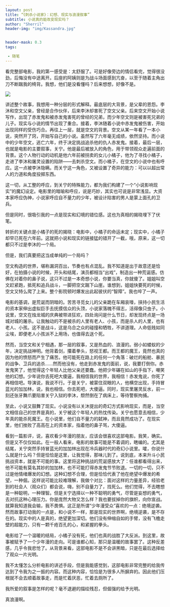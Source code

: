 ```yaml
---
layout: post
title: “《刺杀小说家》：幻想、现实与浪漫叙事”
subtitle: 小说真的能改变现实吗？
author: "Sherril"
header-img: "img/Kassandra.jpg"


header-mask: 0.3
tags:

 - 随笔
---
```


看完整部电影，我的第一感受是：太舒服了。可是好像旁边的情侣看完，觉得很没劲，后悔没有中途离开。后座的阿姨则是为战斗场面感到亢奋，以至于随着主角出刀不断踹我的椅背。我想，他们是没看懂吗？后来想想，好像不是。

![](http://n.sinaimg.cn/translate/94/w1000h3094/20190125/8MUR-hsccyrs5154154.jpg)

讲述整个故事，我想用一种分层的形式解释。最底层的大背景，是父辈的恩怨。李沐和空文父亲，曾经是合作伙伴，后来李沐却害死了空文父亲。后来空文开始小说写作，出现了赤发鬼和被赤发鬼害死的曾经的兄弟，而少年空文则是被害死兄弟的儿子。现实与小说的情节出现了重合。接着，李沐随着小说中赤发鬼被伤害，开始出现同样的受伤巧合。再往上一层，就是空文的背景。空文从某一年看了一本小说，突然开了窍，开始写自己的小说。虽然写了六年毫无成绩，依然坚持。而小说中的少年空文，逃亡六年，终于决定挑战追杀他的仇人赤发鬼。接着，最后一层，也就是电影的主要叙事，关宁。他是最后被放入的角色，用于带领观众走遍前面的背景。这个人物行动的动机是他六年前被拐卖的女儿小橘子，他为了寻找小橘子，走进了李沐和屠灵设置的陷阱——去刺杀空文。而小橘子，在空文的小说中也有呼应。这一点被李沐隐瞒。而关宁这一角色，又被设置了奇异的能力：可以以超出常人的力道和角度投掷东西。

这一切，从工整的呼应，到关宁的特殊能力，都为我们构建了一个“小说影响现实”的魔幻设定。电影里的暗喻和呼应，说是巧妙，其实也可说是非常浅显。大资本家呼应伪神，小说家呼应自不量力的少年，被设计陷害的男人是蒙上面孔的卫兵。

但是同时，很吸引我的一点是现实和幻境的错位感。这也为真相的揭晓埋下了伏笔。

转折的关键点是小橘子的死的揭晓：电影中，小橘子的命运未定；现实中，小橘子却早已死在六年前。这就把小说和现实的链接猛的错开了一截，哦，原来，这一切都只不过是李沐的一个局。

但是，我们真要把这当成单纯的一个局吗？

空文构造的世界，堪称漏洞百出，节奏也有点混乱。我不知道是出于故意还是恰好，在拍摄小说的时候，开头和结尾，演员都相当“出戏”，制造出一种荒诞感。仿佛在对着你的鼻子说，这只不过是一本奇想小说，你要当真，你就傻了。姐姐叫空文赶紧跑，抵死和追兵战斗，一脚把空文踹下山崖。谁想到，姐姐快要死的时候，空文又特么爬了上来。整个影院顿时爆发出此起彼伏的“智障”。我也啐了一声。

电影的基调，是荒诞而阴暗的。苦苦寻觅女儿的父亲跪在车厢哀嚎，挟持小民生活的资本家伸出虚拟巨手去抚摸信众的头顶，小说家落魄不得志，活得像只虫子。小说里，空文在烛龙城的庆典被带进狂欢，四处询问是什么节日，却发现终点是一场城对城的屠杀。让我触动的不是被杀的人里有老人、小孩，而是杀人的人里，也有老人、小孩。这不是战斗，这是乌合之众的碰撞和牺牲，不讲道理。人命低贱如同尘埃，即便老人小孩派不上用场，也值得去送个死。

然而，当空文和关宁相遇，那一层的叙事，又是热血的、浪漫的。弱小如蝼蚁的少年，决定挑战神明。他背着剑，攥着拳头，怒视王都。而王都的魔王，竟然也真的因为他的愤怒而产生了痛苦。他可能死在路上的任何一个角落：破烂的船舱、暴民的战争、卫兵的追杀……然而他没有，他走到赤发鬼的面前，说，我要打倒你。赤发鬼笑了，他觉得这个年轻人比他父亲还要蠢。他把少年碾在如山的手指下，嘲笑他的幻想。少年说你去死吧大傻逼，我相信我的世界，我相信！赤发鬼说，你死了再相信吧。导演说，我说不行。于是关宁，被蒙住双眼的人，他横空出现，手持冒蓝光的加加林，说，我也相信。你去死吧，大傻逼。同时，现实里屠灵反水，前一刻还张牙舞爪要陷害关宁入狱的李沐，颓然倒在了病床上，等待警察拘捕。

至此，小说又鼓舞了现实。小说没有以关沐提出的奇幻方式影响现实，而是，当空文相信自己的世界是真的，关宁被这个年轻人的热忱传染。关宁也愿意去相信，少年真的能杀死魔王。在小说里，他们自不量力的弑神，而且竟然成功了。在现实里，他们挫败了高高在上的资本家，指着他的鼻子骂，大傻逼。

看到一篇影评，说，喜欢看少年漫的朋友，应该会很喜欢这部电影。我笑，确实。但是又不仅仅如此。在一般人看来，电影的故事可能是不着调的，瞎编的。尤其是结尾，关宁突然手持冒蓝光的加加林出现在冷兵器时代的奇幻小说里。嚯，你说什么就是什么吗？但是恰恰是这里，让我觉得，那味儿到了。说到底，本来升斗小民挑战资本，就是不可能的事。这里将这种挑战的荒诞感放大了：任谁都看得出来，他不可能有莫名其妙的加加林，也不可能打得赤发鬼节节败退。一切的一切，只不过是他情绪爆发的幻想。这种幻想不合理，但是恰恰代表了他在绝望中爆发的希望，一种倔。这样说可能比较难理解，我做个对比：面对这样的力量差异，经验老到的社会人（观众们）都会说，嗨，别不自量力了，找死么。他们觉得，不去瞎想是一种聪明，一种理智。但是关宁选择以一种不聪明的勇气，尽管是妄想的勇气，去对抗这种心理压力。你是庞然大物又怎么样？我也要拔掉你的旗帜，向你宣战。就算我知道我会输，我不畏惧。这正是所谓“少年漫受众”喜欢的一点：绝境逆袭。然而故事打动我的一点是，和小说不一样，那是现实的世界啊，绝境逆袭，是不存在的。现实中的人是真的，绝望更加深切。他们没有伸缩自如的手臂，没有飞檐走壁的超能力，只有一颗千疮百孔的心，和紧握的拳头。

电影给了一个温暖的结局，小橘子没有死，他们也真的战胜了大反派。到这里，故事被赋予了一个少年漫的走向。可是谁都心知，那只是温暖的故事罢了。这种反差感，几乎令我悲怆了。从背景来看，这部电影不是不会讲黑暗，只是在最后选择给了观众一片光明。

我不太懂怎么分析电影的讲述手段，但是我能感觉到，这部电影非常完整的给我传达到了令我为之一振的内容。而这种内容，恰恰是为很多人所摒弃的。因此他们压根就不会去顺着故事走，而是忙着厌恶，忙着去厕所了。

我所爱的叙事是怎样的呢？毫不退避的描绘残忍，但倔强的给予光明。

真浪漫啊。

